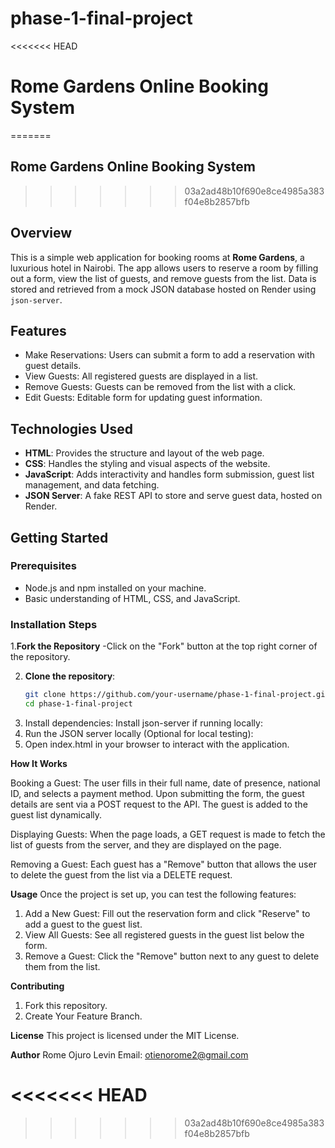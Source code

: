 # phase-1-final-project

<<<<<<< HEAD
# Rome Gardens Online Booking System
=======
## Rome Gardens Online Booking System
>>>>>>> 03a2ad48b10f690e8ce4985a383f04e8b2857bfb

## Overview
This is a simple web application for booking rooms at **Rome Gardens**, a luxurious hotel in Nairobi. The app allows users to reserve a room by filling out a form, view the list of guests, and remove guests from the list. Data is stored and retrieved from a mock JSON database hosted on Render using `json-server`.

## Features

- Make Reservations: Users can submit a form to add a reservation with guest details.
- View Guests: All registered guests are displayed in a list.
- Remove Guests: Guests can be removed from the list with a click.
- Edit Guests: Editable form for updating guest information.

## Technologies Used

- **HTML**: Provides the structure and layout of the web page.
- **CSS**: Handles the styling and visual aspects of the website.
- **JavaScript**: Adds interactivity and handles form submission, guest list management, and data fetching.
- **JSON Server**: A fake REST API to store and serve guest data, hosted on Render.

## Getting Started

### Prerequisites

- Node.js and npm installed on your machine.
- Basic understanding of HTML, CSS, and JavaScript.

### Installation Steps
1.**Fork the Repository**
-Click on the "Fork" button at the top right corner of the repository.

2. **Clone the repository**:
   ```bash
   git clone https://github.com/your-username/phase-1-final-project.git
   cd phase-1-final-project

3. Install dependencies: Install json-server if running locally:
4. Run the JSON server locally (Optional for local testing):
5. Open index.html in your browser to interact with the application.


**How It Works**

Booking a Guest:
The user fills in their full name, date of presence, national ID, and selects a payment method.
Upon submitting the form, the guest details are sent via a POST request to the API.
The guest is added to the guest list dynamically.

Displaying Guests:
When the page loads, a GET request is made to fetch the list of guests from the server, and they are displayed on the page.

Removing a Guest:
Each guest has a "Remove" button that allows the user to delete the guest from the list via a DELETE request.


**Usage**
Once the project is set up, you can test the following features:

1. Add a New Guest: Fill out the reservation form and click "Reserve" to add a guest to the guest list.
2. View All Guests: See all registered guests in the guest list below the form.
3. Remove a Guest: Click the "Remove" button next to any guest to delete them from the list.


**Contributing**
1. Fork this repository.
2. Create Your Feature Branch.


**License**
This project is licensed under the MIT License.

**Author**
Rome Ojuro Levin
Email: otienorome2@gmail.com

<<<<<<< HEAD
=======

>>>>>>> 03a2ad48b10f690e8ce4985a383f04e8b2857bfb

